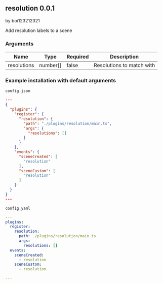 ## resolution 0.0.1

by boi123212321

Add resolution labels to a scene

### Arguments

| Name        | Type     | Required | Description               |
| ----------- | -------- | -------- | ------------------------- |
| resolutions | number[] | false    | Resolutions to match with |

### Example installation with default arguments

`config.json`
```json
---
{
  "plugins": {
    "register": {
      "resolution": {
        "path": "./plugins/resolution/main.ts",
        "args": {
          "resolutions": []
        }
      }
    },
    "events": {
      "sceneCreated": [
        "resolution"
      ],
      "sceneCustom": [
        "resolution"
      ]
    }
  }
}
---
```

`config.yaml`
```yaml
---
plugins:
  register:
    resolution:
      path: ./plugins/resolution/main.ts
      args:
        resolutions: []
  events:
    sceneCreated:
      - resolution
    sceneCustom:
      - resolution

---
```
